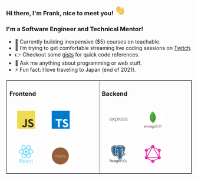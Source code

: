 ### Hi there, I'm Frank, nice to meet you! <img src="https://github.com/frankstepanski/frankstepanski/blob/master/assets/Hi.gif" width="29px">

### I'm a Software Engineer and Technical Mentor!

- 🔭  Currently building inexpensive ($5) courses on teachable.
- 👯  I’m trying to get comfortable streaming live coding sessions on <a href="https://www.twitch.tv/frankstepanski">Twitch</a>.
- 👉  Checkout some <a href="https://gist.github.com/frankstepanski">gists</a> for quick code references.
- 💬  Ask me anything about programming or web stuff.
- ⚡ Fun fact: I love traveling to Japan (end of 2021).

<table width="100%" border="1"><tr><td valign="top">

### Frontend  
<div>  
<img style="margin: 20px" src="assets/javascript-original.svg" alt="JavaScript" height="50" />  
<img style="margin: 20px" src="assets/typescript-original.svg" alt="TypeScript" height="50" />  
<img style="margin: 20px" src="assets/react-original-wordmark.svg" alt="React" height="50" /> 
<img style="margin: 15px" src="assets/mocha.png" alt="Mocha" height="50" />  
</div>

</td><td valign="top">

### Backend  
<div>  
<img style="margin: 20px" src="assets/express-original-wordmark.svg" alt="Express.js" height="50" />  
<img style="margin: 20px" src="assets/mongodb-original-wordmark.svg" alt="MongoDB" height="50" />   
<img style="margin: 20px" src="assets/postgresql-original-wordmark.svg" alt="Postgres" height="50" />  
<img style="margin: 20px" src="assets/graphql.png" alt="GraphQL" height="50" />  
</div>

</td></tr></table>
